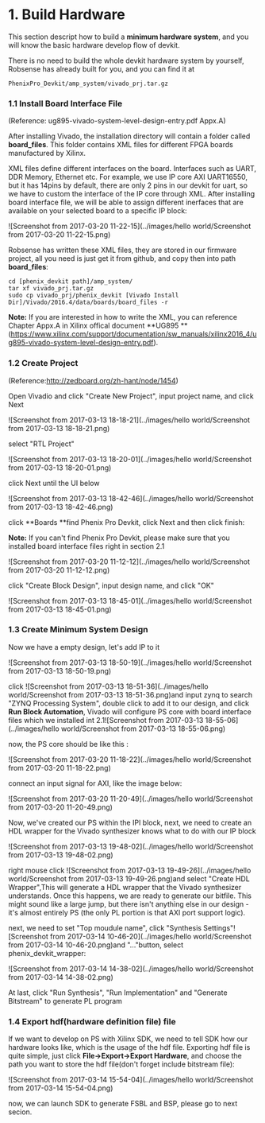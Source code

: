 # 1. Build Hardware
This section descript how to build a **minimum hardware system**,  and you will know the basic hardware develop flow of devkit.

There is no need to build the whole devkit hardware system by yourself, Robsense has already built for you, and you can find it at

```
PhenixPro_Devkit/amp_system/vivado_prj.tar.gz
```

### 1.1 Install Board Interface File

(Reference: ug895-vivado-system-level-design-entry.pdf Appx.A)

After installing Vivado, the installation directory will contain a folder called **board_files**. This folder contains XML files for different FPGA boards manufactured by Xilinx.

XML files define different interfaces on the board. Interfaces such as UART, DDR Memory, Ethernet etc. For example, we use IP core AXI UART16550, but it has 14pins by default, there are only 2 pins in our devkit for uart, so we have to custom the interface of the IP core through XML. After installing board interface file, we will be able to assign different inerfaces that are available on your selected board to a specific IP block:

![Screenshot from 2017-03-20 11-22-15](../images/hello world/Screenshot from 2017-03-20 11-22-15.png)

Robsense has written these XML files, they are stored in our firmware project, all you need is just get it from github, and copy then into path **board_files**:

```
cd [phenix_devkit path]/amp_system/
tar xf vivado_prj.tar.gz
sudo cp vivado_prj/phenix_devkit [Vivado Install Dir]/Vivado/2016.4/data/boards/board_files -r
```



**Note:** If you are interested in how to write the XML, you can reference Chapter Appx.A in Xilinx offical document **UG895 **(https://www.xilinx.com/support/documentation/sw_manuals/xilinx2016_4/ug895-vivado-system-level-design-entry.pdf).

### 1.2 Create Project

(Reference:http://zedboard.org/zh-hant/node/1454)

Open Vivadio and click "Create New Project", input project name, and click Next

![Screenshot from 2017-03-13 18-18-21](../images/hello world/Screenshot from 2017-03-13 18-18-21.png)

select "RTL Project"

![Screenshot from 2017-03-13 18-20-01](../images/hello world/Screenshot from 2017-03-13 18-20-01.png)

click Next until the UI below

![Screenshot from 2017-03-13 18-42-46](../images/hello world/Screenshot from 2017-03-13 18-42-46.png)

click **Boards **find Phenix Pro Devkit, click Next and then click finish:

**Note:** If you can't find Phenix Pro Devkit, please make sure that you installed board interface files right in section 2.1

![Screenshot from 2017-03-20 11-12-12](../images/hello world/Screenshot from 2017-03-20 11-12-12.png)

click "Create Block Design", input design name, and click "OK"

![Screenshot from 2017-03-13 18-45-01](../images/hello world/Screenshot from 2017-03-13 18-45-01.png)



### 1.3  Create Minimum System Design

Now we have a empty design, let's add IP to it

![Screenshot from 2017-03-13 18-50-19](../images/hello world/Screenshot from 2017-03-13 18-50-19.png)

click ![Screenshot from 2017-03-13 18-51-36](../images/hello world/Screenshot from 2017-03-13 18-51-36.png)and input zynq to search "ZYNQ Processing System",  double click to add it to our design, and click **Run Block Automation**, Vivado will configure PS core with board interface files which we installed int 2.1![Screenshot from 2017-03-13 18-55-06](../images/hello world/Screenshot from 2017-03-13 18-55-06.png)

now, the PS core should be like this :

![Screenshot from 2017-03-20 11-18-22](../images/hello world/Screenshot from 2017-03-20 11-18-22.png)

connect an input signal for AXI, like the image below:

![Screenshot from 2017-03-20 11-20-49](../images/hello world/Screenshot from 2017-03-20 11-20-49.png)

Now, we've created our PS within the IPI block, next, we need to create an HDL wrapper for the Vivado synthesizer knows what to do with our IP block

![Screenshot from 2017-03-13 19-48-02](../images/hello world/Screenshot from 2017-03-13 19-48-02.png)

right mouse click ![Screenshot from 2017-03-13 19-49-26](../images/hello world/Screenshot from 2017-03-13 19-49-26.png)and select "Create HDL Wrapper",This will generate a HDL wrapper that the Vivado synthesizer understands.  Once this happens, we are ready to generate our bitfile. This might sound like a large jump, but there isn't anything else in our design - it's almost entirely PS (the only PL portion is that AXI
port support logic).

next, we need to set "Top moudule name", click "Synthesis Settings"![Screenshot from 2017-03-14 10-46-20](../images/hello world/Screenshot from 2017-03-14 10-46-20.png)and "..."button, select phenix_devkit_wrapper:

![Screenshot from 2017-03-14 14-38-02](../images/hello world/Screenshot from 2017-03-14 14-38-02.png)

At last, click "Run Synthesis", "Run Implementation" and "Generate Bitstream" to generate PL program

### 1.4 Export hdf(hardware definition file) file

If we want to develop on PS with Xilinx SDK, we need to tell SDK how our hardware looks like, which is the usage of the hdf file. Exporting hdf file is quite simple, just click **File->Export->Export Hardware**, and choose the path you want to store the hdf file(don't forget include bitstream file):

![Screenshot from 2017-03-14 15-54-04](../images/hello world/Screenshot from 2017-03-14 15-54-04.png)

now, we can launch SDK to generate FSBL and BSP, please go to next secion.


